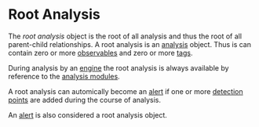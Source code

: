 # Root Analysis

The *root analysis* object is the root of all analysis and thus the root of all parent-child relationships. A root analysis is an [analysis](analysis.md) object. Thus is can contain zero or more [observables](obserable.md) and zero or more [tags](tags.md).

During analysis by an [engine](engine.md) the root analysis is always available by reference to the [analysis modules](analysis_module.md).

A root analysis can automically become an [alert](alerts.md) if one or more [detection points](detection_points.md) are added during the course of analysis.

An [alert](alert.md) is also considered a root analysis object.
